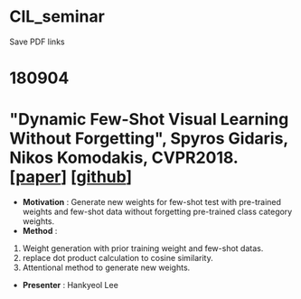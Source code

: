 # CIL_seminar
Save PDF links
# 180904 
# **"Dynamic Few-Shot Visual Learning Without Forgetting"**, Spyros Gidaris, Nikos Komodakis, CVPR2018. [[paper](http://openaccess.thecvf.com/content_cvpr_2018/papers/Gidaris_Dynamic_Few-Shot_Visual_CVPR_2018_paper.pdf)] [[github](https://github.com/gidariss/FewShotWithoutForgetting)]
* **Motivation** : Generate new weights for few-shot test with pre-trained weights and few-shot data without forgetting pre-trained class category weights. 
* **Method** : 
1. Weight generation with prior training weight and few-shot datas.
2. replace dot product calculation to cosine similarity.
3. Attentional method to generate new weights.
* **Presenter** : Hankyeol Lee
